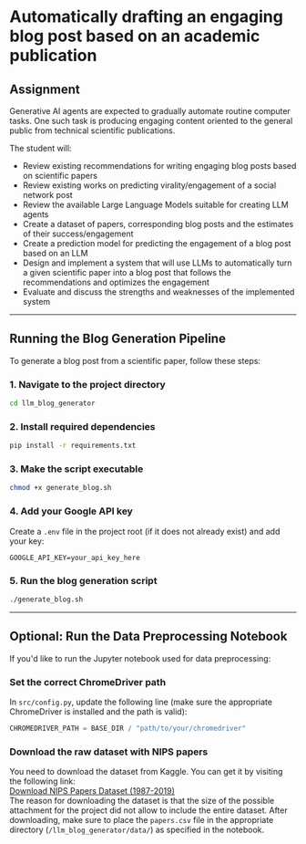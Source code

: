 # Automatically drafting an engaging blog post based on an academic publication

## Assignment

Generative AI agents are expected to gradually automate routine computer tasks. One such task is producing engaging content oriented to the general public from technical scientific publications.

The student will:
- Review existing recommendations for writing engaging blog posts based on scientific papers
- Review existing works on predicting virality/engagement of a social network post
- Review the available Large Language Models suitable for creating LLM agents
- Create a dataset of papers, corresponding blog posts and the estimates of their success/engagement
- Create a prediction model for predicting the engagement of a blog post based on an LLM
- Design and implement a system that will use LLMs to automatically turn a given scientific paper into a blog post that follows the recommendations and optimizes the engagement
- Evaluate and discuss the strengths and weaknesses of the implemented system

---

## Running the Blog Generation Pipeline

To generate a blog post from a scientific paper, follow these steps:

### 1. Navigate to the project directory

```bash
cd llm_blog_generator
```

### 2. Install required dependencies

```bash
pip install -r requirements.txt
```

### 3. Make the script executable

```bash
chmod +x generate_blog.sh
```

### 4. Add your Google API key

Create a `.env` file in the project root (if it does not already exist) and add your key:

```env
GOOGLE_API_KEY=your_api_key_here
```

### 5. Run the blog generation script

```bash
./generate_blog.sh
```

---

## Optional: Run the Data Preprocessing Notebook

If you'd like to run the Jupyter notebook used for data preprocessing:

### Set the correct ChromeDriver path

In `src/config.py`, update the following line (make sure the appropriate ChromeDriver is installed and the path is valid):

```python
CHROMEDRIVER_PATH = BASE_DIR / "path/to/your/chromedriver"
```

### Download the raw dataset with NIPS papers

You need to download the dataset from Kaggle. You can get it by visiting the following link:  
[Download NIPS Papers Dataset (1987-2019)](https://www.kaggle.com/datasets/rowhitswami/nips-papers-1987-2019-updated/data?select=papers.csv)  
The reason for downloading the dataset is that the size of the possible attachment for the project did not allow to include the entire dataset.
After downloading, make sure to place the `papers.csv` file in the appropriate directory (`/llm_blog_generator/data/`) as specified in the notebook.